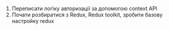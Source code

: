 1. Переписати логіку авторизації за допомогою context API
2. Почати розбиратися з Redux, Redux toolkit, зробити базову настройку redux
